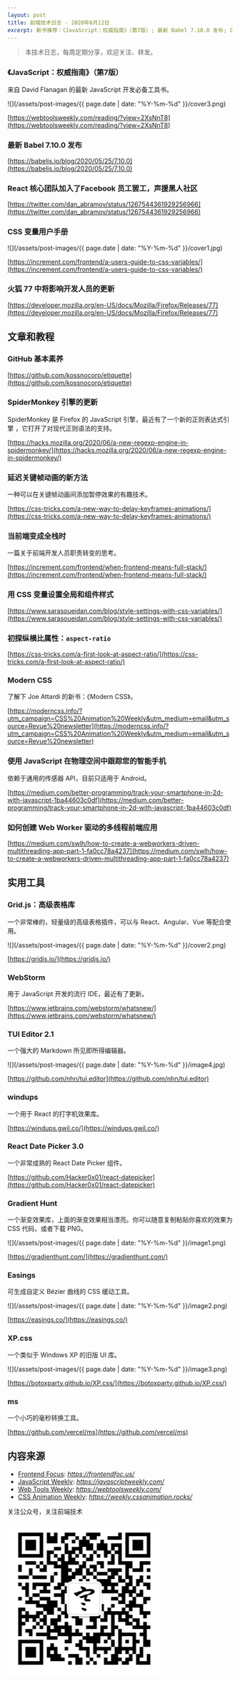 ```yaml
---
layout: post
title: 前端技术日志 - 2020年6月12日
excerpt: 新书推荐：《JavaScript：权威指南》（第7版）; 最新 Babel 7.10.0 发布; CSS 变量用户手册
---
```


> 本技术日志，每周定期分享，欢迎关注、转发。

### 《JavaScript：权威指南》（第7版）

来自 David Flanagan 的最新 JavaScript 开发必备工具书。

![](/assets/post-images/{{ page.date | date: "%Y-%m-%d" }}/cover3.png)

[https://webtoolsweekly.com/reading/?view=2XsNnT8](https://webtoolsweekly.com/reading/?view=2XsNnT8)

### 最新 Babel 7.10.0 发布

[https://babeljs.io/blog/2020/05/25/7.10.0](https://babeljs.io/blog/2020/05/25/7.10.0)

### React 核心团队加入了Facebook 员工罢工，声援黑人社区

[https://twitter.com/dan_abramov/status/1267544361929256966](https://twitter.com/dan_abramov/status/1267544361929256966)

### CSS 变量用户手册

![](/assets/post-images/{{ page.date | date: "%Y-%m-%d" }}/cover1.jpg)

[https://increment.com/frontend/a-users-guide-to-css-variables/](https://increment.com/frontend/a-users-guide-to-css-variables/)

### 火狐 77 中将影响开发人员的更新

[https://developer.mozilla.org/en-US/docs/Mozilla/Firefox/Releases/77](https://developer.mozilla.org/en-US/docs/Mozilla/Firefox/Releases/77)

## 文章和教程

### GitHub 基本素养

[https://github.com/kossnocorp/etiquette](https://github.com/kossnocorp/etiquette)

### SpiderMonkey 引擎的更新

SpiderMonkey 是 Firefox 的 JavaScript 引擎，最近有了一个新的正则表达式引擎 ，它打开了对现代正则语法的支持。

[https://hacks.mozilla.org/2020/06/a-new-regexp-engine-in-spidermonkey/](https://hacks.mozilla.org/2020/06/a-new-regexp-engine-in-spidermonkey/)

### 延迟关键帧动画的新方法

一种可以在关键帧动画间添加暂停效果的有趣技术。

[https://css-tricks.com/a-new-way-to-delay-keyframes-animations/](https://css-tricks.com/a-new-way-to-delay-keyframes-animations/)

### 当前端变成全栈时

一篇关于前端开发人员职责转变的思考。

[https://increment.com/frontend/when-frontend-means-full-stack/](https://increment.com/frontend/when-frontend-means-full-stack/)

### 用 CSS 变量设置全局和组件样式

[https://www.sarasoueidan.com/blog/style-settings-with-css-variables/](https://www.sarasoueidan.com/blog/style-settings-with-css-variables/)

### 初探纵横比属性：`aspect-ratio`

[https://css-tricks.com/a-first-look-at-aspect-ratio/](https://css-tricks.com/a-first-look-at-aspect-ratio/)

### Modern CSS

了解下 Joe Attardi 的新书：《Modern CSS》。

[https://moderncss.info/?utm_campaign=CSS%20Animation%20Weekly&utm_medium=email&utm_source=Revue%20newsletter](https://moderncss.info/?utm_campaign=CSS%20Animation%20Weekly&utm_medium=email&utm_source=Revue%20newsletter)

### 使用 JavaScript 在物理空间中跟踪您的智能手机

依赖于通用的传感器 API，目前只适用于 Android。

[https://medium.com/better-programming/track-your-smartphone-in-2d-with-javascript-1ba44603c0df](https://medium.com/better-programming/track-your-smartphone-in-2d-with-javascript-1ba44603c0df)

### 如何创建 Web Worker 驱动的多线程前端应用

[https://medium.com/swlh/how-to-create-a-webworkers-driven-multithreading-app-part-1-fa0cc78a4237](https://medium.com/swlh/how-to-create-a-webworkers-driven-multithreading-app-part-1-fa0cc78a4237)

## 实用工具

### Grid.js：高级表格库

一个非常棒的，轻量级的高级表格插件，可以与 React、Angular、Vue 等配合使用。

![](/assets/post-images/{{ page.date | date: "%Y-%m-%d" }}/cover2.png)

[https://gridjs.io/](https://gridjs.io/)

### WebStorm

用于 JavaScript 开发的流行 IDE，最近有了更新。

[https://www.jetbrains.com/webstorm/whatsnew/](https://www.jetbrains.com/webstorm/whatsnew/)

### TUI Editor 2.1

一个强大的 Markdown 所见即所得编辑器。

![](/assets/post-images/{{ page.date | date: "%Y-%m-%d" }}/image4.jpg)

[https://github.com/nhn/tui.editor](https://github.com/nhn/tui.editor)

### windups

一个用于 React 的打字机效果库。

[https://windups.gwil.co/](https://windups.gwil.co/)

### React Date Picker 3.0

一个非常成熟的 React Date Picker 组件。

[https://github.com/Hacker0x01/react-datepicker](https://github.com/Hacker0x01/react-datepicker)

### Gradient Hunt

一个渐变效果库，上面的渐变效果相当漂亮。你可以随意复制粘贴你喜欢的效果为 CSS 代码，或者下载 PNG。

![](/assets/post-images/{{ page.date | date: "%Y-%m-%d" }}/image1.png)

[https://gradienthunt.com/](https://gradienthunt.com/)

### Easings

可生成自定义 Bézier 曲线的 CSS 缓动工具。

![](/assets/post-images/{{ page.date | date: "%Y-%m-%d" }}/image2.png)

[https://easings.co/](https://easings.co/)

### XP.css

一个类似于 Windows XP 的旧版 UI 库。

![](/assets/post-images/{{ page.date | date: "%Y-%m-%d" }}/image3.png)

[https://botoxparty.github.io/XP.css/](https://botoxparty.github.io/XP.css/)

### ms

一个小巧的毫秒转换工具。

[https://github.com/vercel/ms](https://github.com/vercel/ms)

## 内容来源

- [Frontend Focus](https://frontendfoc.us/): *https://frontendfoc.us/*
- [JavaScript Weekly](https://javascriptweekly.com/): *https://javascriptweekly.com/*
- [Web Tools Weekly](https://webtoolsweekly.com/): *https://webtoolsweekly.com/*
- [CSS Animation Weekly](https://weekly.cssanimation.rocks/): *https://weekly.cssanimation.rocks/*

关注公众号，关注前端技术

![赵不寒的网络日记](/assets/qrcode-clean.jpg)

